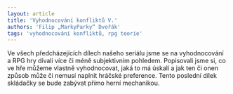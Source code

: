 ```yaml
---
layout: article
title: 'Vyhodnocování konfliktů V.'
authors: 'Filip „MarkyParky“ Dvořák'
tags: 'vyhodnocování konfliktů, rpg teorie'
---
```


Ve všech předcházejících dílech našeho seriálu jsme se na vyhodnocování a RPG hry dívali více či méně subjektivním pohledem. Popisovali jsme si, co ve hře můžeme vlastně vyhodnocovat, jaká to má úskalí a jak ten či onen způsob může či nemusí naplnit hráčské preference. Tento poslední dílek skládačky se bude zabývat přímo herní mechanikou.
